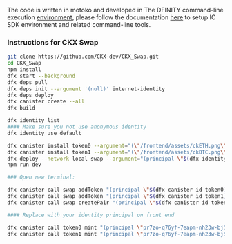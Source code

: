 The code is written in motoko and developed in The DFINITY command-line execution [environment](https://internetcomputer.org/docs/current/references/cli-reference/dfx-parent), please follow the documentation [here](https://internetcomputer.org/docs/current/developer-docs/setup/install/#installing-the-ic-sdk-1) to setup IC SDK environment and related command-line tools.  

### Instructions for CKX Swap  
```bash
git clone https://github.com/CKX-dev/CKX_Swap.git
cd CKX_Swap
npm install
dfx start --background
dfx deps pull
dfx deps init --argument '(null)' internet-identity
dfx deps deploy
dfx canister create --all
dfx build

dfx identity list
#### Make sure you not use anonymous identity 
dfx identity use default

dfx canister install token0 --argument="(\"/frontend/assets/ckETH.png\", \"Chain-key Ether\", \"ckETH\", 8, 10000000000000, principal \"$(dfx identity get-principal)\", 0)"
dfx canister install token1 --argument="(\"/frontend/assets/ckBTC.png\", \"Chain-key Bitcoin\", \"ckBTC\", 8, 10000000000000, principal \"$(dfx identity get-principal)\", 0)"
dfx deploy --network local swap --argument="(principal \"$(dfx identity get-principal)\", principal \"$(dfx canister --network local id swap)\")"
npm run dev

### Open new terminal:

dfx canister call swap addToken "(principal \"$(dfx canister id token0)\", \"DIP20\")"
dfx canister call swap addToken "(principal \"$(dfx canister id token1)\", \"DIP20\")"
dfx canister call swap createPair "(principal \"$(dfx canister id token0)\", principal \"$(dfx canister id token1)\")"

#### Replace with your identity principal on front end

dfx canister call token0 mint "(principal \"pr7zo-q76yf-7eapm-nh23w-bj5s5-ulqok-jcyhe-ed2e4-fbsg4-tnpd6-pae\", 10000000000000)"
dfx canister call token1 mint "(principal \"pr7zo-q76yf-7eapm-nh23w-bj5s5-ulqok-jcyhe-ed2e4-fbsg4-tnpd6-pae\", 10000000000000)"
```